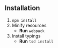## Installation

1. ``npm install``
2. Minify resources
    * **Run** ``webpack``
3. Install typings
    * **Run** ``tsd install``
